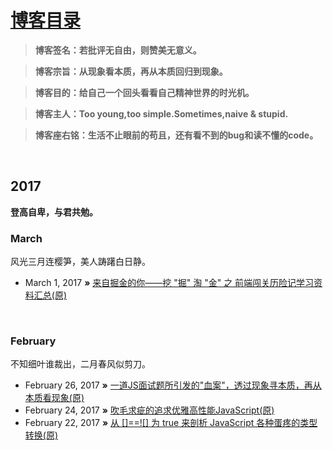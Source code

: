 # [博客目录](https://github.com/jawil/blog/issues)

> **博客签名：若批评无自由，则赞美无意义。**

> **博客宗旨：从现象看本质，再从本质回归到现象。**

> **博客目的：给自己一个回头看看自己精神世界的时光机。**

> **博客主人：Too young,too simple.Sometimes,naive & stupid.**

> **博客座右铭：生活不止眼前的苟且，还有看不到的bug和读不懂的code。**

  
## 2017
**登高自卑，与君共勉。**

### March
风光三月连樱笋，美人踌躇白日静。

* March 1, 2017 **»** [来自掘金的你——挖 "掘" 淘 "金" 之 前端闯关历险记学习资料汇总(原)](https://github.com/jawil/blog/issues/4)

   
### February 
不知细叶谁裁出，二月春风似剪刀。

* February 26, 2017 **»** [一道JS面试题所引发的"血案"，透过现象寻本质，再从本质看现象(原)](https://github.com/jawil/blog/issues/3)
* February 24, 2017 **»** [吹毛求疵的追求优雅高性能JavaScript(原)](https://github.com/jawil/blog/issues/2)
* February 22, 2017 **»** [从 \[\]==!\[\] 为 true 来剖析 JavaScript 各种蛋疼的类型转换(原)](https://github.com/jawil/blog/issues/1)
